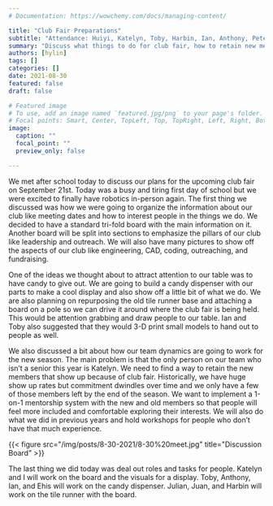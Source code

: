 ```yaml
---
# Documentation: https://wowchemy.com/docs/managing-content/

title: "Club Fair Preparations"
subtitle: "Attendance: Huiyi, Katelyn, Toby, Harbin, Ian, Anthony, Peter, Julian, Liam, Layla, Juan"
summary: "Discuss what things to do for club fair, how to retain new members, how to involve new members"
authors: [hylin]
tags: []
categories: []
date: 2021-08-30
featured: false
draft: false

# Featured image
# To use, add an image named `featured.jpg/png` to your page's folder.
# Focal points: Smart, Center, TopLeft, Top, TopRight, Left, Right, BottomLeft, Bottom, BottomRight.
image:
  caption: ""
  focal_point: ""
  preview_only: false

---
```



We met after school today to discuss our plans for the upcoming club fair on September 21st.  Today was a busy and tiring first day of school but we were excited to finally have robotics in-person again. The first thing we discussed was how we were going to organize the information about our club like meeting dates and how to interest people in the things we do. We decided to have a standard tri-fold board with the main information on it. Another board will be split into sections to emphasize the pillars of our club like leadership and outreach. We will also have many pictures to show off the aspects of our club like engineering, CAD, coding, outreaching, and fundraising. 

One of the ideas we thought about to attract attention to our table was to have candy to give out. We are going to build a candy dispenser with our parts to make a cool display and also show off a little bit of what we do. We are also planning on repurposing the old tile runner base and attaching a board on a pole so we can drive it around where the club fair is being held. This would be attention grabbing and draw people to our table. Ian and Toby also suggested that they would 3-D print small models to hand out to people as well. 

We also discussed a bit about how our team dynamics are going to work for the new season. The main problem is that the only person on our team who isn’t a senior this year is Katelyn. We need to find a way to retain the new members that show up because of club fair. Historically, we have huge show up rates but commitment dwindles over time and we only have a few of those members left by the end of the season. We want to implement a 1-on-1 mentorship system with the new and old members so that people will feel more included and comfortable exploring their interests. We will also do what we did in previous years and hold workshops for people who don’t have that much experience. 

<div style="pointer-events:none">{{< figure src="/img/posts/8-30-2021/8-30%20meet.jpg" title="Discussion Board" >}}</div>

The last thing we did today was deal out roles and tasks for people. Katelyn and I will work on the board and the visuals for a display. Toby, Anthony, Ian, and Ehis will work on the candy dispenser. Julian, Juan, and Harbin will work on the tile runner with the board. 